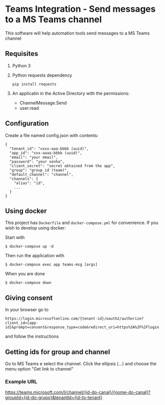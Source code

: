 # Teams Integration - Send messages to a MS Teams channel

This software will help automation tools send messages to a MS Teams channel

## Requisites

1. Python 3
2. Python requests dependency

       pip install requests
3. An applicatin in the Active Directory with the permissions:
    - ChannelMessage.Send
    - user.read

## Configuration

Create a file named config.json with contents:

    {
      "tenant_id": "xxxx-aaa-bbbb (uuid)",
      "app_id": "xxx-aaaa-bbbb (uuid)",
      "email": "your email",
      "password": "your senha",
      "client_secret": "secret obtained from the app",
      "group": "group id (team)",
      "default_channel": "channel",
      "channels": {
        "alias": "id",
        ...
      }
    }

## Using docker

This project has `Dockerfile` and `docker-compose.yml` for convenience. If you wish to develop using docker:

Start with

    $ docker-compose up -d
Then run the application with

    $ docker-compose exec app teams-msg [args]

When you are done

    $ docker-compose down

## Giving consent

In your browser go to

    https://login.microsoftonline.com/{tenant-id}/oauth2/authorize?client_id={app-id}&prompt=consent&response_type=code&redirect_uri=https%3A%2F%2Flogin.microsoftonline.com%2Fcommon%2Foauth2%2Fnativeclient
and follow the instructions

## Getting ids for group and channel

Go to MS Teams e select the channel. Click the ellipsis (...) and choose the menu option "Get link to channel"

### Example URL

https://teams.microsoft.com/l/channel/{id-do-canal}/{nome-do-canal}?groupId={id-do-grupo}&tenantId={id-to-tenant}

